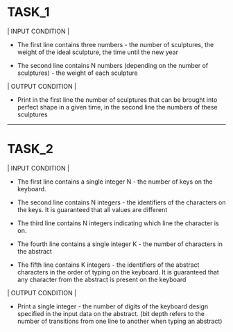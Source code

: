  # TASK_1 


| INPUT CONDITION |

* Тhe first line contains three numbers - the number of sculptures, the weight of the ideal sculpture, the time until the new year

* Тhe second line contains N numbers (depending on the number of sculptures) - the weight of each sculpture


| OUTPUT CONDITION | 

* Print in the first line the number of sculptures that can be brought into perfect shape in a given time, in the second line the numbers of these sculptures 

______________________________________

 # TASK_2  
  

| INPUT CONDITION |

* The first line contains a single integer N - the number of keys on the keyboard.

* The second line contains N integers - the identifiers of the characters on the keys. 
It is guaranteed that all values are different

* The third line contains N integers indicating which line the character is on.

* The fourth line contains a single integer K - the number of characters in the abstract

* The fifth line contains K integers - the identifiers of the abstract characters in the order of typing on the keyboard.
It is guaranteed that any character from the abstract is present on the keyboard

| OUTPUT CONDITION |
 
* Print a single integer - the number of digits of the keyboard design specified in the input data on the abstract.
(bit depth refers to the number of transitions from one line to another when typing an abstract)
